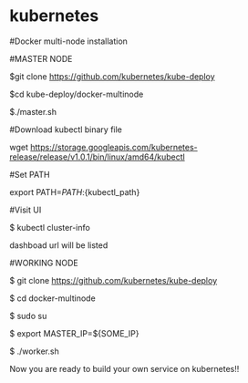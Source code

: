 # kubernetes

#Docker multi-node installation


#MASTER NODE

  $git clone https://github.com/kubernetes/kube-deploy
 
  $cd kube-deploy/docker-multinode
 
  $./master.sh


#Download kubectl binary file

  wget https://storage.googleapis.com/kubernetes-release/release/v1.0.1/bin/linux/amd64/kubectl


#Set PATH

  export PATH=$PATH:${kubectl_path}


#Visit UI

  $ kubectl cluster-info
  
  dashboad url will be listed


#WORKING NODE

  $ git clone https://github.com/kubernetes/kube-deploy
  
  $ cd docker-multinode
  
  $ sudo su
  
  $ export MASTER_IP=${SOME_IP}
  
  $ ./worker.sh


Now you are ready to build your own service on kubernetes!!
